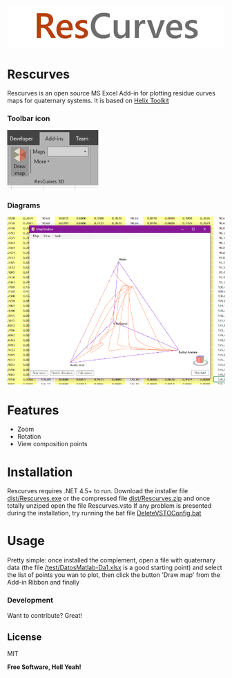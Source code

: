 ![N|Solid](https://raw.githubusercontent.com/kadriand/rescurves/master/dist/rescurves.logo.png)

# Rescurves
Rescurves is an open source MS Excel Add-in for plotting residue curves maps for quaternary systems. It is based on [Helix Toolkit]

### Toolbar icon
![N|Solid](https://raw.githubusercontent.com/kadriand/rescurves/master/dist/toolbar.png)

### Diagrams
![N|Solid](https://raw.githubusercontent.com/kadriand/rescurves/master/dist/capture.png)

# Features
  - Zoom
  - Rotation
  - View composition points

# Installation

Rescurves requires .NET 4.5+ to run.
Download the installer file [dist/Rescurves.exe](https://raw.githubusercontent.com/kadriand/rescurves/master/dist/Rescurves.exe) or the compressed file [dist/Rescurves.zip](https://raw.githubusercontent.com/kadriand/rescurves/master/dist/Rescurves.zip) and once totally unziped open the file Rescurves.vsto
If any problem is presented during the installation, try running the bat file [DeleteVSTOConfig.bat](https://raw.githubusercontent.com/kadriand/rescurves/master/dist/DeleteVSTOConfig.bat)

# Usage

Pretty simple: once installed the complement, open a file with quaternary data (the file [/test/DatosMatlab-Da1.xlsx](https://raw.githubusercontent.com/kadriand/rescurves/master/test/DatosMatlab-Da1.xlsx) is a good starting point) and select the list of points you wan to plot, then click the button 'Draw map' from the Add-in Ribbon and finally

### Development

Want to contribute? Great!

License
----

MIT

**Free Software, Hell Yeah!**

[//]: # (These are reference links used in the body of this note and get stripped out when the markdown processor does its job. There is no need to format nicely because it shouldn't be seen. Thanks SO - http://stackoverflow.com/questions/4823468/store-comments-in-markdown-syntax)


   [Helix Toolkit]: <https://github.com/helix-toolkit/helix-toolkit>
